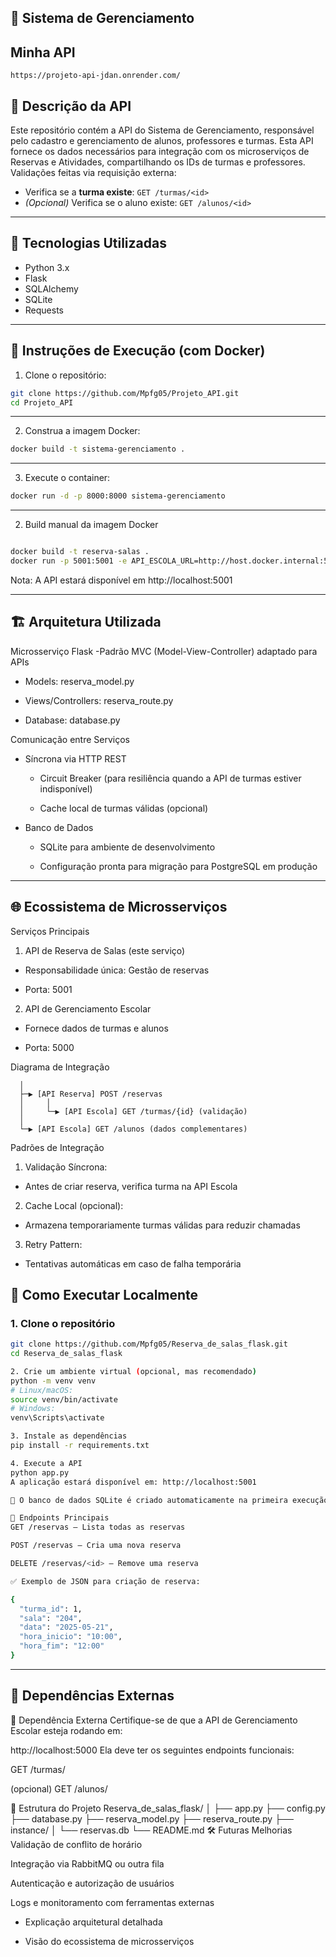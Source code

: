 ## 🏫 Sistema de Gerenciamento

## Minha API

```
https://projeto-api-jdan.onrender.com/
```

## 📝 Descrição da API
Este repositório contém a API do Sistema de Gerenciamento, responsável pelo cadastro e gerenciamento de alunos, professores e turmas. Esta API fornece os dados necessários para integração com os microserviços de Reservas e Atividades, compartilhando os IDs de turmas e professores.
Validações feitas via requisição externa:

- Verifica se a **turma existe**: `GET /turmas/<id>`
- *(Opcional)* Verifica se o aluno existe: `GET /alunos/<id>`

---

## 🚀 Tecnologias Utilizadas

- Python 3.x
- Flask
- SQLAlchemy
- SQLite
- Requests 

---


## 🐳 Instruções de Execução (com Docker)
1. Clone o repositório:
   
```bash
git clone https://github.com/Mpfg05/Projeto_API.git
cd Projeto_API
```
 ---

2. Construa a imagem Docker:

```bash
docker build -t sistema-gerenciamento .
```
---

3. Execute o container:

```bash
docker run -d -p 8000:8000 sistema-gerenciamento
```

---


2. Build manual da imagem Docker

```bash

docker build -t reserva-salas .
docker run -p 5001:5001 -e API_ESCOLA_URL=http://host.docker.internal:5000 reserva-salas

```
Nota: A API estará disponível em http://localhost:5001

---


## 🏗️ Arquitetura Utilizada

Microsserviço Flask
-Padrão MVC (Model-View-Controller) adaptado para APIs

  - Models: reserva_model.py

  - Views/Controllers: reserva_route.py

  - Database: database.py

Comunicação entre Serviços
- Síncrona via HTTP REST

  - Circuit Breaker (para resiliência quando a API de turmas estiver indisponível)

  - Cache local de turmas válidas (opcional)

- Banco de Dados
  - SQLite para ambiente de desenvolvimento

  - Configuração pronta para migração para PostgreSQL em produção
    
---

## 🌐 Ecossistema de Microsserviços
Serviços Principais
1. API de Reserva de Salas (este serviço)

  - Responsabilidade única: Gestão de reservas

  - Porta: 5001

2. API de Gerenciamento Escolar

  - Fornece dados de turmas e alunos

  - Porta: 5000

Diagrama de Integração
```[Cliente] 
  │
  ├─▶ [API Reserva] POST /reservas
  │     │
  │     └─▶ [API Escola] GET /turmas/{id} (validação)
  │
  └─▶ [API Escola] GET /alunos (dados complementares)
```

Padrões de Integração
1. Validação Síncrona:

  - Antes de criar reserva, verifica turma na API Escola

2. Cache Local (opcional):

  - Armazena temporariamente turmas válidas para reduzir chamadas

3. Retry Pattern:

  - Tentativas automáticas em caso de falha temporária

## 🚀 Como Executar Localmente
### 1. Clone o repositório

```bash
git clone https://github.com/Mpfg05/Reserva_de_salas_flask.git
cd Reserva_de_salas_flask

2. Crie um ambiente virtual (opcional, mas recomendado)
python -m venv venv
# Linux/macOS:
source venv/bin/activate
# Windows:
venv\Scripts\activate

3. Instale as dependências
pip install -r requirements.txt

4. Execute a API
python app.py
A aplicação estará disponível em: http://localhost:5001

📝 O banco de dados SQLite é criado automaticamente na primeira execução.

📡 Endpoints Principais
GET /reservas – Lista todas as reservas

POST /reservas – Cria uma nova reserva

DELETE /reservas/<id> – Remove uma reserva

✅ Exemplo de JSON para criação de reserva:

{
  "turma_id": 1,
  "sala": "204",
  "data": "2025-05-21",
  "hora_inicio": "10:00",
  "hora_fim": "12:00"
}
```
---

## 🔗 Dependências Externas

🔗 Dependência Externa
Certifique-se de que a API de Gerenciamento Escolar esteja rodando em:

http://localhost:5000
Ela deve ter os seguintes endpoints funcionais:

GET /turmas/<id>

(opcional) GET /alunos/<id>

📁 Estrutura do Projeto
Reserva_de_salas_flask/
│
├── app.py
├── config.py
├── database.py
├── reserva_model.py
├── reserva_route.py
├── instance/
│   └── reservas.db
└── README.md
🛠️ Futuras Melhorias
Validação de conflito de horário

Integração via RabbitMQ ou outra fila

Autenticação e autorização de usuários

Logs e monitoramento com ferramentas externas




- Explicação arquitetural detalhada

- Visão do ecossistema de microsserviços
